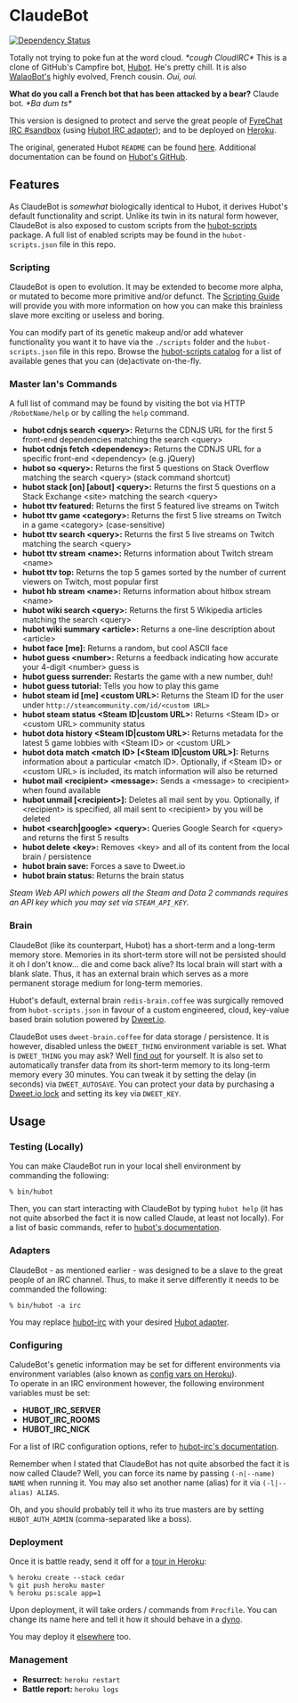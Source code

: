 # ClaudeBot
[![Dependency Status](https://david-dm.org/MrSaints/ClaudeBot.svg)](https://david-dm.org/MrSaints/ClaudeBot)

Totally not trying to poke fun at the word cloud. *\*cough CloudIRC\**
This is a clone of GitHub's Campfire bot, [Hubot](https://hubot.github.com/). He's pretty chill. 
It is also [WalaoBot's](https://github.com/MrSaints/WalaoBot) highly evolved, French cousin. *Oui, oui.*

**What do you call a French bot that has been attacked by a bear?** Claude bot. *\*Ba dum ts\**

This version is designed to protect and serve the great people of [FyreChat IRC #sandbox](http://fyrechat.net/) (using [Hubot IRC adapter](https://github.com/nandub/hubot-irc)); and to be deployed on [Heroku](http://www.heroku.com).

The original, generated Hubot `README` can be found [here](https://github.com/github/hubot/blob/master/src/templates/README.md). 
Additional documentation can be found on [Hubot's GitHub](https://github.com/github/hubot/tree/master/docs).


## Features

As ClaudeBot is *somewhat* biologically identical to Hubot, it derives Hubot's default functionality and script. 
Unlike its twin in its natural form however, ClaudeBot is also exposed to custom scripts from the [hubot-scripts](https://github.com/github/hubot-scripts) package. A full list of enabled scripts may be found in the `hubot-scripts.json` file in this repo.


### Scripting

ClaudeBot is open to evolution. It may be extended to become more alpha, or mutated to become more primitive and/or defunct. 
The [Scripting Guide](https://github.com/github/hubot/blob/master/docs/scripting.md) will provide you with more information on how you can make this brainless slave more exciting or useless and boring. 

You can modify part of its genetic makeup and/or add whatever functionality you want it to have via the `./scripts` folder and the `hubot-scripts.json` file in this repo. 
Browse the [hubot-scripts catalog](http://hubot-script-catalog.herokuapp.com/) for a list of available genes that you can (de)activate on-the-fly.


### Master Ian's Commands

A full list of command may be found by visiting the bot via HTTP `/RobotName/help` or by calling the `help` command.

- **hubot cdnjs search \<query\>:** Returns the CDNJS URL for the first 5 front-end dependencies matching the search \<query\>
- **hubot cdnjs fetch \<dependency\>:** Returns the CDNJS URL for a specific front-end \<dependency\> (e.g. jQuery)
- **hubot so \<query\>:** Returns the first 5 questions on Stack Overflow matching the search \<query\> (stack command shortcut)
- **hubot stack [on] <site> [about] \<query\>:** Returns the first 5 questions on a Stack Exchange \<site\> matching the search \<query\>
- **hubot ttv featured:** Returns the first 5 featured live streams on Twitch
- **hubot ttv game \<category\>:** Returns the first 5 live streams on Twitch in a game \<category\> (case-sensitive)
- **hubot ttv search \<query\>:** Returns the first 5 live streams on Twitch matching the search \<query\>
- **hubot ttv stream \<name\>:** Returns information about Twitch stream \<name\>
- **hubot ttv top:** Returns the top 5 games sorted by the number of current viewers on Twitch, most popular first
- **hubot hb stream \<name\>:** Returns information about hitbox stream \<name\>
- **hubot wiki search \<query\>:** Returns the first 5 Wikipedia articles matching the search \<query\>
- **hubot wiki summary \<article\>:** Returns a one-line description about \<article\>
- **hubot face [me]:** Returns a random, but cool ASCII face
- **hubot guess \<number\>:** Returns a feedback indicating how accurate your 4-digit \<number\> guess is
- **hubot guess surrender:** Restarts the game with a new number, duh!
- **hubot guess tutorial:** Tells you how to play this game
- **hubot steam id [me] \<custom URL\>:** Returns the Steam ID for the user under `http://steamcommunity.com/id/<custom URL>`
- **hubot steam status \<Steam ID|custom URL\>:** Returns \<Steam ID\> or \<custom URL\> community status
- **hubot dota history \<Steam ID|custom URL\>:** Returns metadata for the latest 5 game lobbies with \<Steam ID\> or \<custom URL\>
- **hubot dota match \<match ID\> [\<Steam ID|custom URL\>]:** Returns information about a particular \<match ID\>. Optionally, if \<Steam ID\> or \<custom URL\> is included, its match information will also be returned
- **hubot mail \<recipient\> \<message\>:** Sends a \<message\> to \<recipient\> when found available
- **hubot unmail [\<recipient\>]:** Deletes all mail sent by you. Optionally, if \<recipient\> is specified, all mail sent to \<recipient\> by you will be deleted
- **hubot \<search|google\> \<query\>:** Queries Google Search for \<query\> and returns the first 5 results
- **hubot delete \<key\>:** Removes \<key\> and all of its content from the local brain / persistence
- **hubot brain save:** Forces a save to Dweet.io
- **hubot brain status:** Returns the brain status

*Steam Web API which powers all the Steam and Dota 2 commands requires an API key which you may set via `STEAM_API_KEY`.*


### Brain

ClaudeBot (like its counterpart, Hubot) has a short-term and a long-term memory store. Memories in its short-term store will not be persisted should it oh I don't know... die and come back alive? Its local brain will start with a blank slate. Thus, it has an external brain which serves as a more permanent storage medium for long-term memories.

Hubot's default, external brain `redis-brain.coffee` was surgically removed from `hubot-scripts.json` in favour of a custom engineered, cloud, key-value based brain solution powered by [Dweet.io](https://dweet.io/). 

ClaudeBot uses `dweet-brain.coffee` for data storage / persistence. It is however, disabled unless the `DWEET_THING` environment variable is set. What is `DWEET_THING` you may ask? Well [find out](https://dweet.io/) for yourself. It is also set to automatically transfer data from its short-term memory to its long-term memory every 30 minutes. You can tweak it by setting the delay (in seconds) via `DWEET_AUTOSAVE`. You can protect your data by purchasing a [Dweet.io lock](https://dweet.io/locks) and setting its key via `DWEET_KEY`.


## Usage

### Testing (Locally)

You can make ClaudeBot run in your local shell environment by commanding the following:

    % bin/hubot

Then, you can start interacting with ClaudeBot by typing `hubot help` (it has not quite absorbed the fact it is now called Claude, at least not locally). For a list of basic commands, refer to [hubot's documentation](https://github.com/github/hubot/tree/master/docs).


### Adapters

ClaudeBot - as mentioned earlier - was designed to be a slave to the great people of an IRC channel. 
Thus, to make it serve differently it needs to be commanded the following:

    % bin/hubot -a irc

You may replace [hubot-irc](https://github.com/nandub/hubot-irc) with your desired [Hubot adapter](https://github.com/github/hubot/blob/master/docs/adapters.md).


### Configuring

CaludeBot's genetic information may be set for different environments via environment variables (also known as [config vars on Heroku](https://devcenter.heroku.com/articles/config-vars)).  
To operate in an IRC environment however, the following environment variables must be set:

- **HUBOT_IRC_SERVER**
- **HUBOT_IRC_ROOMS**
- **HUBOT_IRC_NICK**

For a list of IRC configuration options, refer to [hubot-irc's documentation](https://github.com/nandub/hubot-irc).

Remember when I stated that ClaudeBot has not quite absorbed the fact it is now called Claude? 
Well, you can force its name by passing `(-n|--name) NAME` when running it. 
You may also set another name (alias) for it via `(-l|--alias) ALIAS`.

Oh, and you should probably tell it who its true masters are by setting `HUBOT_AUTH_ADMIN` (comma-separated like a boss).


### Deployment

Once it is battle ready, send it off for a [tour in Heroku](https://github.com/github/hubot/blob/master/docs/deploying/heroku.md):

    % heroku create --stack cedar
    % git push heroku master
    % heroku ps:scale app=1

Upon deployment, it will take orders / commands from `Procfile`. 
You can change its name here and tell it how it should behave in a [dyno](https://devcenter.heroku.com/articles/procfile).

You may deploy it [elsewhere](https://github.com/github/hubot/tree/master/docs/deploying) too.


### Management
- **Resurrect:** `heroku restart`
- **Battle report:** `heroku logs`
